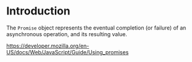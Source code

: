 # Introduction

The `Promise` object represents the eventual completion (or failure) of an asynchronous operation, and its resulting value.

https://developer.mozilla.org/en-US/docs/Web/JavaScript/Guide/Using_promises

